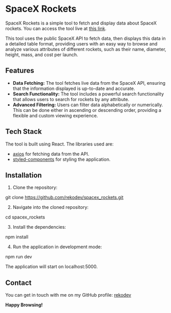 # SpaceX Rockets

SpaceX Rockets is a simple tool to fetch and display data about SpaceX rockets. You can access the tool live at [this link](https://zippy-begonia-3c7ed9.netlify.app/).

This tool uses the public SpaceX API to fetch data, then displays this data in a detailed table format, providing users with an easy way to browse and analyze various attributes of different rockets, such as their name, diameter, height, mass, and cost per launch.

## Features

- **Data Fetching:** The tool fetches live data from the SpaceX API, ensuring that the information displayed is up-to-date and accurate.
- **Search Functionality:** The tool includes a powerful search functionality that allows users to search for rockets by any attribute.
- **Advanced Filtering:** Users can filter data alphabetically or numerically. This can be done either in ascending or descending order, providing a flexible and custom viewing experience.

## Tech Stack

The tool is built using React. The libraries used are:

- [axios](https://www.npmjs.com/package/axios) for fetching data from the API.
- [styled-components](https://styled-components.com/) for styling the application.

## Installation

1. Clone the repository:

git clone https://github.com/rekodev/spacex_rockets.git

2. Navigate into the cloned repository:

cd spacex_rockets

3. Install the dependencies:

npm install

4. Run the application in development mode:

npm run dev

The application will start on localhost:5000.

## Contact

You can get in touch with me on my GitHub profile: [rekodev](https://github.com/rekodev)

**Happy Browsing!**
